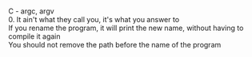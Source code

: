 <br> C - argc, argv  <br> 0. It ain't what they call you, it's what you answer to <br> If you rename the program, it will print the new name, without having to compile it again <br> You should not remove the path before the name of the program <br> 
